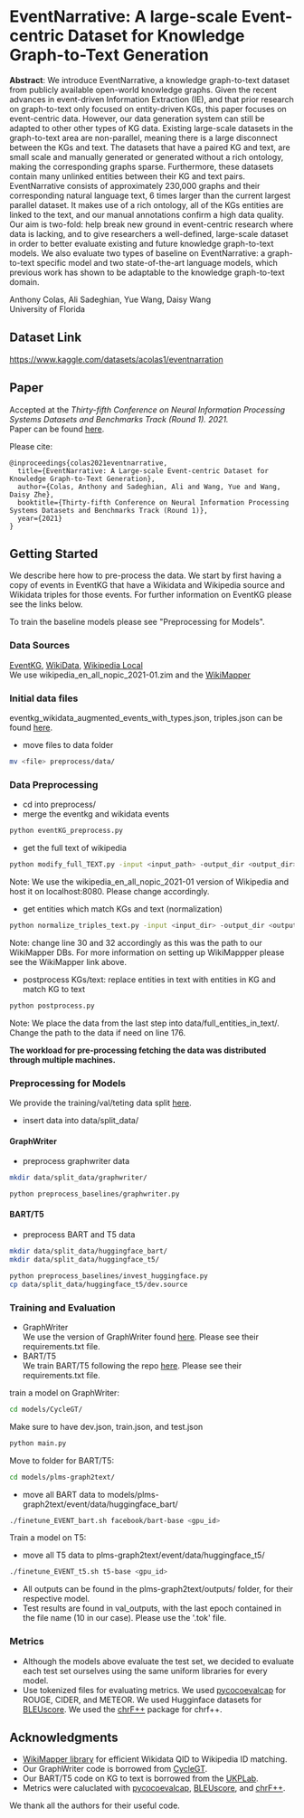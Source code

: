 # EventNarrative: A large-scale Event-centric Dataset for Knowledge Graph-to-Text Generation

**Abstract**: We introduce EventNarrative, a knowledge graph-to-text dataset from publicly available open-world knowledge graphs. Given the recent advances in event-driven Information Extraction (IE), and that prior research on graph-to-text only focused on entity-driven KGs, this paper focuses on event-centric data. However, our data generation system can still be adapted to other other types of KG data. Existing large-scale datasets in the graph-to-text area are non-parallel, meaning there is a large disconnect between the KGs and text. The datasets that have a paired KG and text, are small scale and manually generated or generated without a rich ontology, making the corresponding graphs sparse. Furthermore, these datasets contain many unlinked entities between their KG and text pairs. EventNarrative consists of approximately 230,000 graphs and their corresponding natural language text, 6 times larger than the current largest parallel dataset. It makes use of a rich ontology, all of the KGs entities are linked to the text, and our manual annotations confirm a high data quality. Our aim is two-fold: help break new ground in event-centric research where data is lacking, and to give researchers a well-defined, large-scale dataset in order to better evaluate existing and future knowledge graph-to-text models. We also evaluate two types of baseline on EventNarrative: a graph-to-text specific model and two state-of-the-art language models, which previous work has shown to be adaptable to the knowledge graph-to-text domain. 

Anthony Colas, Ali Sadeghian, Yue Wang, Daisy Wang<br>
University of Florida <br>

## Dataset Link
https://www.kaggle.com/datasets/acolas1/eventnarration

## Paper
Accepted at the *Thirty-fifth Conference on Neural Information Processing Systems Datasets and Benchmarks Track (Round 1). 2021.*<br>
Paper can be found [here](https://openreview.net/pdf?id=3ZQqjt_Q6b).

Please cite:
```
@inproceedings{colas2021eventnarrative,
  title={EventNarrative: A Large-scale Event-centric Dataset for Knowledge Graph-to-Text Generation},
  author={Colas, Anthony and Sadeghian, Ali and Wang, Yue and Wang, Daisy Zhe},
  booktitle={Thirty-fifth Conference on Neural Information Processing Systems Datasets and Benchmarks Track (Round 1)},
  year={2021}
}
```

## Getting Started
We describe here how to pre-process the data. We start by first having a copy of events in EventKG that have a Wikidata and Wikipedia source and Wikidata triples for those events. For further information on EventKG please see the links below.

To train the baseline models please see "Preprocessing for Models".

### Data Sources
[EventKG](http://eventkg.l3s.uni-hannover.de/),
[WikiData](https://www.wikidata.org/wiki/Wikidata:Database_download),
[Wikipedia Local](https://github.com/ipfs/distributed-wikipedia-mirror)<br>
We use wikipedia_en_all_nopic_2021-01.zim and the [WikiMapper](https://github.com/jcklie/wikimapper)

### Initial data files
eventkg_wikidata_augmented_events_with_types.json, triples.json can be found [here](https://drive.google.com/file/d/1jNiZqIsvD0vXY001zkH5SoqTR2kc-1cq/view?usp=sharing).
- move files to data folder
```bash
mv <file> preprocess/data/
```

### Data Preprocessing
- cd into preprocess/
- merge the eventkg and wikidata events 
```bash
python eventKG_preprocess.py
```

- get the full text of wikipedia
```bash
python modify_full_TEXT.py -input <input_path> -output_dir <output_dir>
```
Note: We use the wikipedia_en_all_nopic_2021-01 version of Wikipedia and host it on localhost:8080. Please change accordingly.

- get entities which match KGs and text (normalization)
```bash
python normalize_triples_text.py -input <input_dir> -output_dir <output_file>
```
Note: change line 30 and 32 accordingly as this was the path to our WikiMapper DBs. For more information on setting up WikiMappper please see the WikiMapper link above.

- postprocess KGs/text: replace entities in text with entities in KG and match KG to text
```bash
python postprocess.py
```
Note: We place the data from the last step into data/full_entities_in_text/. Change the path to the data if need on line 176.

**The workload for pre-processing fetching the data was distributed through multiple machines.**

### Preprocessing for Models
We provide the training/val/teting data split [here](https://www.kaggle.com/datasets/acolas1/eventnarration).

- insert data into data/split_data/

#### GraphWriter 
- preprocess graphwriter data
```bash
mkdir data/split_data/graphwriter/
```
```bash
python preprocess_baselines/graphwriter.py
```

#### BART/T5
- preprocess BART and T5 data
```bash
mkdir data/split_data/huggingface_bart/
mkdir data/split_data/huggingface_t5/
```
```bash
python preprocess_baselines/invest_huggingface.py
cp data/split_data/huggingface_t5/dev.source
```
### Training and Evaluation
- GraphWriter<br>
We use the version of GraphWriter found [here](https://github.com/QipengGuo/CycleGT). Please see their requirements.txt file.
- BART/T5<br>
We train BART/T5 following the repo [here](https://github.com/UKPLab/plms-graph2text). Please see their requirements.txt file.

train a model on GraphWriter:
```bash
cd models/CycleGT/
```
Make sure to have dev.json, train.json, and test.json
```bash
python main.py
```

Move to folder for BART/T5:
```bash
cd models/plms-graph2text/
```
- move all BART data to models/plms-graph2text/event/data/huggingface_bart/
```bash
./finetune_EVENT_bart.sh facebook/bart-base <gpu_id>
```

Train a model on T5:
-  move all T5 data to plms-graph2text/event/data/huggingface_t5/
```bash
./finetune_EVENT_t5.sh t5-base <gpu_id>
```

- All outputs can be found in the plms-graph2text/outputs/ folder, for their respective model. 
- Test results are found in val_outputs, with the last epoch contained in the file name (10 in our case). Please use the '.tok' file.


### Metrics
- Although the models above evaluate the test set, we decided to evaluate each test set ourselves using the same uniform libraries for every model.
- Use tokenized files for evaluating metrics.
We used [pycocoevalcap](https://github.com/salaniz/pycocoevalcap) for ROUGE, CIDER, and METEOR.
We used Hugginface datasets for [BLEUscore](https://github.com/huggingface/datasets).
We used the [chrF++](https://github.com/m-popovic/chrF) package for chrf++.

## Acknowledgments
- [WikiMapper library]((https://github.com/m-popovic/chrF)) for efficient Wikidata QID to Wikipedia ID matching.<br>
- Our GraphWriter code is borrowed from [CycleGT](https://github.com/QipengGuo/CycleGT).<br>
- Our BART/T5 code on KG to text is borrowed from the [UKPLab](https://github.com/UKPLab/plms-graph2text).<br>
- Metrics were caluclated with [pycocoevalcap](https://github.com/salaniz/pycocoevalcap), [BLEUscore](https://github.com/huggingface/datasets), and [chrF++](https://github.com/m-popovic/chrF).

We thank all the authors for their useful code.
